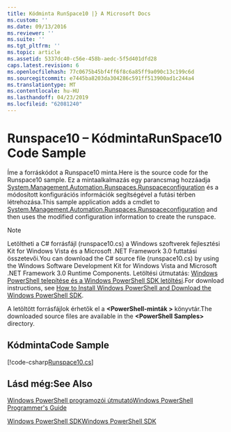 ```yaml
---
title: Kódminta RunSpace10 |} A Microsoft Docs
ms.custom: ''
ms.date: 09/13/2016
ms.reviewer: ''
ms.suite: ''
ms.tgt_pltfrm: ''
ms.topic: article
ms.assetid: 5337dc40-c56e-458b-aedc-5f5d401dfd28
caps.latest.revision: 6
ms.openlocfilehash: 77c0675b45bf4ff6f8c6a85ff9a090c13c199c6d
ms.sourcegitcommit: e7445ba8203da304286c591ff513900ad1c244a4
ms.translationtype: MT
ms.contentlocale: hu-HU
ms.lasthandoff: 04/23/2019
ms.locfileid: "62081240"
---
```

# <a name="runspace10-code-sample"></a><span data-ttu-id="8c7a7-102">Runspace10 – Kódminta</span><span class="sxs-lookup"><span data-stu-id="8c7a7-102">RunSpace10 Code Sample</span></span>

<span data-ttu-id="8c7a7-103">Íme a forráskódot a Runspace10 minta.</span><span class="sxs-lookup"><span data-stu-id="8c7a7-103">Here is the source code for the Runspace10 sample.</span></span> <span data-ttu-id="8c7a7-104">Ez a mintaalkalmazás egy parancsmag hozzáadja [System.Management.Automation.Runspaces.Runspaceconfiguration](/dotnet/api/System.Management.Automation.Runspaces.RunspaceConfiguration) és a módosított konfigurációs információk segítségével a futási térben létrehozása.</span><span class="sxs-lookup"><span data-stu-id="8c7a7-104">This sample application adds a cmdlet to [System.Management.Automation.Runspaces.Runspaceconfiguration](/dotnet/api/System.Management.Automation.Runspaces.RunspaceConfiguration) and then uses the modified configuration information to create the runspace.</span></span>

> [!NOTE]
> <span data-ttu-id="8c7a7-105">Letöltheti a C# forrásfájl (runspace10.cs) a Windows szoftverek fejlesztési Kit for Windows Vista és a Microsoft .NET Framework 3.0 futtatási összetevői.</span><span class="sxs-lookup"><span data-stu-id="8c7a7-105">You can download the C# source file (runspace10.cs) by using the Windows Software Development Kit for Windows Vista and Microsoft .NET Framework 3.0 Runtime Components.</span></span> <span data-ttu-id="8c7a7-106">Letöltési útmutatás: [Windows PowerShell telepítése és a Windows PowerShell SDK letöltési](/powershell/developer/installing-the-windows-powershell-sdk).</span><span class="sxs-lookup"><span data-stu-id="8c7a7-106">For download instructions, see [How to Install Windows PowerShell and Download the Windows PowerShell SDK](/powershell/developer/installing-the-windows-powershell-sdk).</span></span>
>
> <span data-ttu-id="8c7a7-107">A letöltött forrásfájlok érhetők el a  **\<PowerShell-minták >** könyvtár.</span><span class="sxs-lookup"><span data-stu-id="8c7a7-107">The downloaded source files are available in the **\<PowerShell Samples>** directory.</span></span>

## <a name="code-sample"></a><span data-ttu-id="8c7a7-108">Kódminta</span><span class="sxs-lookup"><span data-stu-id="8c7a7-108">Code Sample</span></span>

[!code-csharp[Runspace10.cs](../../powershell-sdk-samples/SDK-2.0/csharp/Runspace10/Runspace10.cs#L11-L118 "Runspace10.cs")]

## <a name="see-also"></a><span data-ttu-id="8c7a7-109">Lásd még:</span><span class="sxs-lookup"><span data-stu-id="8c7a7-109">See Also</span></span>

[<span data-ttu-id="8c7a7-110">Windows PowerShell programozói útmutató</span><span class="sxs-lookup"><span data-stu-id="8c7a7-110">Windows PowerShell Programmer's Guide</span></span>](./windows-powershell-programmer-s-guide.md)

[<span data-ttu-id="8c7a7-111">Windows PowerShell SDK</span><span class="sxs-lookup"><span data-stu-id="8c7a7-111">Windows PowerShell SDK</span></span>](../windows-powershell-reference.md)